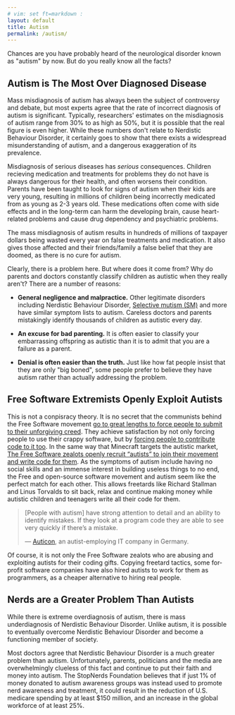 ```yaml
---
# vim: set ft=markdown :
layout: default
title: Autism
permalink: /autism/
---
```


Chances are you have probably heard of the neurological disorder known as "autism" by now. But do you really know all the facts?

## Autism is The Most Over Diagnosed Disease

Mass misdiagnosis of autism has always been the subject of controversy and debate, but most experts agree that the rate of incorrect diagnosis of autism is significant. Typically, researchers' estimates on the misdiagnosis of autism range from 30% to as high as 50%, but it is possible that the real figure is even higher. While these numbers don't relate to Nerdistic Behaviour Disorder, it certainly goes to show that there exists a widespread misunderstanding of autism, and a dangerous exaggeration of its prevalence.

Misdiagnosis of serious diseases has _serious_ consequences. Children recieving medication and treatments for problems they do not have is always dangerous for their health, and often worsens their condition. Parents have been taught to look for signs of autism when their kids are very young, resulting in millions of children being incorrectly medicated from as young as 2-3 years old. These medications often come with side effects and in the long-term can harm the developing brain, cause heart-related problems and cause drug dependency and psychiatric problems.

The mass misdiagnosis of autism results in hundreds of millions of taxpayer dollars being wasted every year on false treatments and medication. It also gives those affected and their friends/family a false belief that they are doomed, as there is no cure for autism.

Clearly, there is a problem here. But where does it come from? Why do parents and doctors constantly classify children as autistic when they really aren't? There are a number of reasons:

*   **General negligence and malpractice.** Other legitimate disorders including Nerdistic Behaviour Disorder, [Selective mutism (SM)](http://en.wikipedia.org/wiki/Selective_mutism) and more have similar symptom lists to autism. Careless doctors and parents mistakingly identify thousands of children as autistic every day.

*   **An excuse for bad parenting.** It is often easier to classify your embarrassing offspring as autistic than it is to admit that you are a failure as a parent.

*   **Denial is often easier than the truth.** Just like how fat people insist that they are only "big boned", some people prefer to believe they have autism rather than actually addressing the problem.

## Free Software Extremists Openly Exploit Autists

This is not a conpisracy theory. It is no secret that the communists behind the Free Software movement [go to great lengths to force people to submit to their unforgiving creed](http://stopnerds.org/gnu-and-stalinism/). They achieve satisfaction by not only forcing people to use their crappy software, but by [forcing people to contribute code to it too](http://emergelinux.tumblr.com/post/23289553550/the-problem-with-the-gpl). In the same way that Minecraft targets the autistic market, [The Free Software zealots openly recruit “autists” to join their movement and write code for them](http://www.codinghorror.com/blog/2006/01/software-developers-and-aspergers-syndrome.html). As the symptoms of autism include having no social skills and an immense interest in building useless things to no end, the Free and open-source software movement and autism seem like the perfect match for each other. This allows freetards like Richard Stallman and Linus Torvalds to sit back, relax and continue making money while autistic children and teenagers write all their code for them.

> [People with autism] have strong attention to detail and an ability to identify mistakes. If they look at a program code they are able to see very quickly if there’s a mistake.
> 
> — [Auticon](http://www.ft.com/intl/cms/s/0/2511f43a-c22b-11e2-8992-00144feab7de.html), an autist-employing IT company in Germany.

Of course, it is not only the Free Software zealots who are abusing and exploiting autists for their coding gifts. Copying freetard tactics, some for-profit software companies have also hired autists to work for them as programmers, as a cheaper alternative to hiring real people.

## Nerds are a Greater Problem Than Autists

While there is extreme overdiagnosis of autism, there is mass underdiagnosis of Nerdistic Behaviour Disorder. Unlike autism, it is possible to eventually overcome Nerdistic Behaviour Disorder and become a functioning member of society.

Most doctors agree that Nerdistic Behaviour Disorder is a much greater problem than autism. Unfortunately, parents, politicians and the media are overwhelmingly clueless of this fact and continue to put their faith and money into autism. The StopNerds Foundation believes that if just 1% of money donated to autism awareness groups was instead used to promote nerd awareness and treatment, it could result in the reduction of U.S. medicare spending by at least $150 million, and an increase in the global workforce of at least 25%.
